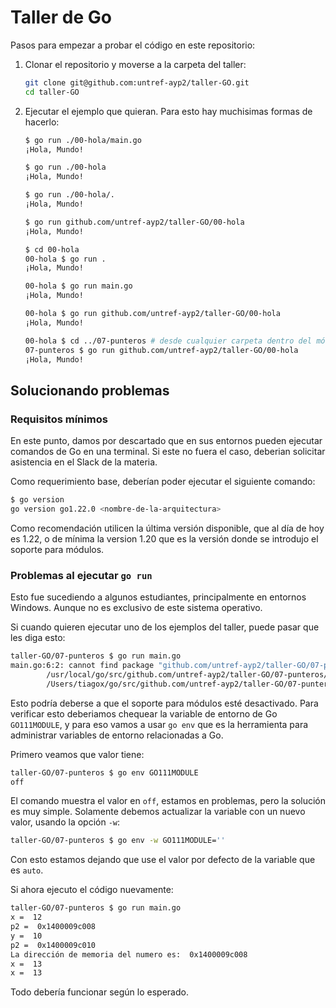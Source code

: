 # Taller de Go

Pasos para empezar a probar el código en este repositorio:

1. Clonar el repositorio y moverse a la carpeta del taller:

   ```bash
   git clone git@github.com:untref-ayp2/taller-GO.git
   cd taller-GO
   ```

2. Ejecutar el ejemplo que quieran. Para esto hay muchisimas formas de hacerlo:

   ```bash
   $ go run ./00-hola/main.go
   ¡Hola, Mundo!
   ```

   ```bash
   $ go run ./00-hola
   ¡Hola, Mundo!
   ```

   ```bash
   $ go run ./00-hola/.
   ¡Hola, Mundo!
   ```

   ```bash
   $ go run github.com/untref-ayp2/taller-GO/00-hola
   ¡Hola, Mundo!
   ```

   ```bash
   $ cd 00-hola
   00-hola $ go run .
   ¡Hola, Mundo!
   ```

   ```bash
   00-hola $ go run main.go
   ¡Hola, Mundo!
   ```

   ```bash
   00-hola $ go run github.com/untref-ayp2/taller-GO/00-hola
   ¡Hola, Mundo!
   ```

   ```bash
   00-hola $ cd ../07-punteros # desde cualquier carpeta dentro del módulo
   07-punteros $ go run github.com/untref-ayp2/taller-GO/00-hola
   ¡Hola, Mundo!
   ```

## Solucionando problemas

### Requisitos mínimos

En este punto, damos por descartado que en sus entornos pueden ejecutar comandos
de Go en una terminal. Si este no fuera el caso, deberian solicitar asistencia
en el Slack de la materia.

Como requerimiento base, deberían poder ejecutar el siguiente comando:

```bash
$ go version
go version go1.22.0 <nombre-de-la-arquitectura>
```

Como recomendación utilicen la última versión disponible, que al día de hoy es
1.22, o de mínima la version 1.20 que es la versión donde se introdujo el
soporte para módulos.

### Problemas al ejecutar `go run`

Esto fue sucediendo a algunos estudiantes, principalmente en entornos Windows.
Aunque no es exclusivo de este sistema operativo.

Si cuando quieren ejecutar uno de los ejemplos del taller, puede pasar que les
diga esto:

```bash
taller-GO/07-punteros $ go run main.go
main.go:6:2: cannot find package "github.com/untref-ayp2/taller-GO/07-punteros/punteros" in any of:
        /usr/local/go/src/github.com/untref-ayp2/taller-GO/07-punteros/punteros (from $GOROOT)
        /Users/tiagox/go/src/github.com/untref-ayp2/taller-GO/07-punteros/punteros (from $GOPATH)
```

Esto podría deberse a que el soporte para módulos esté desactivado. Para
verificar esto deberiamos chequear la variable de entorno de Go `GO111MODULE`, y
para eso vamos a usar `go env` que es la herramienta para administrar variables
de entorno relacionadas a Go.

Primero veamos que valor tiene:

```bash
taller-GO/07-punteros $ go env GO111MODULE
off
```

El comando muestra el valor en `off`, estamos en problemas, pero la solución es
muy simple. Solamente debemos actualizar la variable con un nuevo valor, usando
la opción `-w`:

```bash
taller-GO/07-punteros $ go env -w GO111MODULE=''
```

Con esto estamos dejando que use el valor por defecto de la variable que es `auto`.

Si ahora ejecuto el código nuevamente:

```bash
taller-GO/07-punteros $ go run main.go
x =  12
p2 =  0x1400009c008
y =  10
p2 =  0x1400009c010
La dirección de memoria del numero es:  0x1400009c008
x =  13
x =  13
```

Todo debería funcionar según lo esperado.
